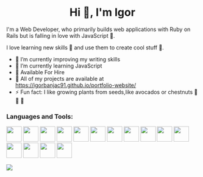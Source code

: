 <h1 align="center">Hi 👋, I'm Igor</h1>

<p>
  I'm a Web Developer, who primarily builds web applications with Ruby on Rails but is falling in love with JavaScript 💓.
  
  I love learning new skills 🤯 and use them to create cool stuff 🚀.
</p>


- 📄 I’m currently improving my writing skills 
- 🌱 I’m currently learning JavaScript
- 👯 Available For Hire
- 🤔 All of my projects are available at https://igorbanjac91.github.io/portfolio-website/
- ⚡ Fun fact: I like growing plants from seeds,like avocados or chestnuts 🌱 🌰 🥑

### Languages and Tools:
[<img src="https://gist.githubusercontent.com/igorbanjac91/a22d026ecc45dc2107f4a1616f808af4/raw/38f6fac5131834c9df19357d879b66108762b464/rails-logo.svg" height="40">](https://rubyonrails.org/)
[<img src="https://gist.githubusercontent.com/igorbanjac91/674cdf8cdfc99ce9a36f613b55828a6b/raw/2a04f73e51436726608093dc612b383dda890380/bash.svg" height="40">](https://www.gnu.org/software/bash/)
[<img src="https://raw.githubusercontent.com/gist/igorbanjac91/59b65194e835c860e162cd63045d6102/raw/77ecd9d0940eb5a26a038b053da3aee144bcff4f/css3.svg" height="40">](https://developer.mozilla.org/en-US/docs/Web/CSS)
[<img src="https://raw.githubusercontent.com/gist/igorbanjac91/7553c8c8b7fadd781d28df299dc42057/raw/c1ce778437418db18ff978b04f1774cc93ef7b13/html5.svg" height="40">](https://www.w3.org/html/)
[<img src="https://raw.githubusercontent.com/gist/igorbanjac91/792ef4b4898ee2944b5e0e68415297db/raw/cc4f5911049d5a6ca0ab8d912e76e9e7d6d75ca8/Ruby_logo.svg" height="40">](https://www.ruby-lang.org/en/)
[<img src="https://raw.githubusercontent.com/gist/igorbanjac91/02162817f5fb971e1d19fb2bfddc920b/raw/4d609f7a4009b894101c1c08ffa27d073d1216d8/javascript.svg" height="40">](https://developer.mozilla.org/en-US/docs/Web/JavaScript)
[<img src="https://raw.githubusercontent.com/gist/igorbanjac91/f7579c80306f316dd30d3181acb622aa/raw/3c9a2db7db20f95f375b78638800782430b9893a/Sass_Logo_Color.svg" height="40">](https://sass-lang.com/)
[<img src="https://raw.githubusercontent.com/gist/igorbanjac91/e7522eafa6c89e183f278965dbb01c32/raw/474335da66e6cd1050d694eb6dc537144b05b4ed/rspec.svg" height="40">](https://rspec.info/)
[<img src="https://raw.githubusercontent.com/gist/igorbanjac91/9204075442db3488ff1a3e3a1722ce66/raw/5157b25b23e7925d171d96f7e9e41572ed8d97e9/Visual_Studio_Code.svg" height="40">](https://code.visualstudio.com/)
[<img src="https://raw.githubusercontent.com/gist/igorbanjac91/f8733fa3c1b4ca47bb7aedb357a2cded/raw/eb94c7b39915790faa043129301861ad273a9d4b/bootstrap.svg" height="40">](https://getbootstrap.com/)
[<img src="https://raw.githubusercontent.com/gist/igorbanjac91/23a7f123191e52f0bf455a9aca28a80a/raw/7941129cc61b020b1410d08dc4852edc57b793a1/figma.svg" height="40">](https://www.figma.com/)
[<img src="https://raw.githubusercontent.com/gist/igorbanjac91/2a3f3cecf65f7874fcd4516e17d47917/raw/e69134894b3032024b59e3b80a66d4671c7230c7/nodejs.svg" height="40">](https://nodejs.org/en/)
[<img src="https://raw.githubusercontent.com/gist/igorbanjac91/be55955a8926d26aee0835736b556943/raw/dc72d8ce18d28e6dac3c40cf514aa5a9239f7293/webpack.svg" height="40">](https://webpack.js.org/)
[<img src="https://raw.githubusercontent.com/gist/igorbanjac91/de4b59b0f1bfde8e86c4f6e2cb6db54e/raw/d27e6eb7576d09ff6b4e9d1a0f42f9c4b6d6de5c/git.svg" height="40">](https://git-scm.com/)
[<img src="https://raw.githubusercontent.com/gist/igorbanjac91/ad15b195be4f255c5f57ce92aa9f5a3c/raw/86e69797cc4403383ad6dafa22a7bc9bc552260f/PostgreSQL.svg" height="40">](https://www.postgresql.org/)




[![](https://github-readme-stats.vercel.app/api/top-langs/?username=igorbanjac91&layout=compact&theme=dark)](https://github.com/anuraghazra/github-readme-stats)

